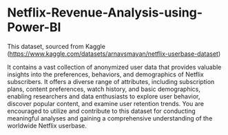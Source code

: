 # Netflix-Revenue-Analysis-using-Power-BI

This dataset, sourced from Kaggle (https://www.kaggle.com/datasets/arnavsmayan/netflix-userbase-dataset)

It contains a vast collection of anonymized user data that provides valuable insights into the preferences, behaviors, and demographics of Netflix subscribers. It offers a diverse range of attributes, including subscription plans, content preferences, watch history, and basic demographics, enabling researchers and data enthusiasts to explore user behavior, discover popular content, and examine user retention trends. You are encouraged to utilize and contribute to this dataset for conducting meaningful analyses and gaining a comprehensive understanding of the worldwide Netflix userbase.
